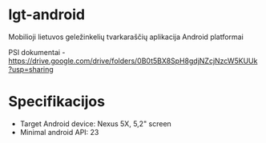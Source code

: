 # lgt-android
Mobilioji lietuvos geležinkelių tvarkaraščių aplikacija Android platformai

PSI dokumentai - https://drive.google.com/drive/folders/0B0t5BX8SpH8gdjNZcjNzcW5KUUk?usp=sharing

# Specifikacijos
* Target Android device: Nexus 5X, 5,2" screen
* Minimal android API: 23
